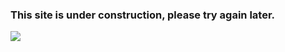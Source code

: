 

<html>

<head>

<title>Brian L Blanchette Jr</title>

<link rel="stylesheet" type="text/css" href="main.css"/>

</head>

<body>
<h3>This site is under construction, please try again later.</h3>


<img src="https://media.licdn.com/mpr/mpr/shrinknp_200_200/AAEAAQAAAAAAAAhsAAAAJDBkNTc3MGY0LTFkYmQtNDczMS04MTlkLTRiYjM2NDlhZGE3Ng.jpg" />
</body>





</html>

